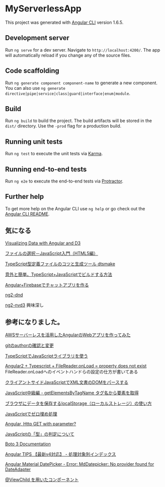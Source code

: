# MyServerlessApp

This project was generated with [Angular CLI](https://github.com/angular/angular-cli) version 1.6.5.

## Development server

Run `ng serve` for a dev server. Navigate to `http://localhost:4200/`. The app will automatically reload if you change any of the source files.

## Code scaffolding

Run `ng generate component component-name` to generate a new component. You can also use `ng generate directive|pipe|service|class|guard|interface|enum|module`.

## Build

Run `ng build` to build the project. The build artifacts will be stored in the `dist/` directory. Use the `-prod` flag for a production build.

## Running unit tests

Run `ng test` to execute the unit tests via [Karma](https://karma-runner.github.io).

## Running end-to-end tests

Run `ng e2e` to execute the end-to-end tests via [Protractor](http://www.protractortest.org/).

## Further help

To get more help on the Angular CLI use `ng help` or go check out the [Angular CLI README](https://github.com/angular/angular-cli/blob/master/README.md).

## 気になる

[Visualizing Data with Angular and D3](https://medium.com/netscape/visualizing-data-with-angular-and-d3-209dde784aeb)

[ファイルの選択－JavaScript入門（HTML5編）](http://www.pori2.net/html5/File/010.html)

[TypeScript型定義ファイルのコツと生成ツール dtsmake](https://qiita.com/ConquestArrow/items/450f961c3d54bc932cf3)

[意外と簡単。TypeScript+JavaScriptでビルドする方法](https://clickan.click/ts-js-build/)

[Angular+Firebaseでチャットアプリを作る](https://qiita.com/Yamamoto0525/items/a76ea4b3924eeb82b0f9)

[ng2-dnd](https://www.npmjs.com/package/ng2-dnd)

[ng2-nvd3](https://github.com/krispo/ng2-nvd3)
 興味深し

## 参考になりました。

[AWSサーバーレスを活用したAngularのWebアプリを作ってみた](http://acro-engineer.hatenablog.com/entry/2017/12/13/120000)

[gitのauthorの確認と変更](https://hacknote.jp/archives/15745/)

[TypeScriptでJavaScriptライブラリを使う](http://3jigen.net/2017/03/post-368/)

[Angular2 + Typescript + FileReader.onLoad = property does not exist](https://stackoverflow.com/questions/41737620/angular2-typescript-filereader-onload-property-does-not-exist)
  FileReader.onLoadへのイベントハンドらの設定の仕方が書いてある

[クライアントサイドJavaScriptでXML文書のDOMをパースする](https://qiita.com/tom_konda/items/5e9824b38842615c9df1)

[JavaScript中級編 - getElementsByTagName タグ名から要素を取得](http://wp-p.info/tpl_rep.php?cat=js-intermediate&fl=r3)

[ブラウザにデータを保存するlocalStorage（ローカルストレージ）の使い方](https://www.granfairs.com/blog/staff/local-storage-01)

[JavaScriptでゼロ埋め処理](https://qiita.com/cress_cc/items/3e820fe1695f13793df3)

[Angular, Http GET with parameter?](https://stackoverflow.com/questions/44280303/angular-http-get-with-parameter/44282037)

[JavaScriptの「型」の判定について](https://qiita.com/south37/items/c8d20a069fcbfe4fce85)

[Boto 3 Documentation](https://boto3.readthedocs.io/en/latest/index.html)

[Angular TIPS 【最新v4対応】 - 処理対象別インデックス](https://www.buildinsider.net/web/angulartips)

[Angular Material DatePicker - Error: MdDatepicker: No provider found for DateAdapter
](https://stackoverflow.com/questions/46337774/angular-material-datepicker-error-mddatepicker-no-provider-found-for-dateada)

[@ViewChild を用いたコンポーネント](http://angular.keicode.com/basics/component-interaction-viewchild.php)
